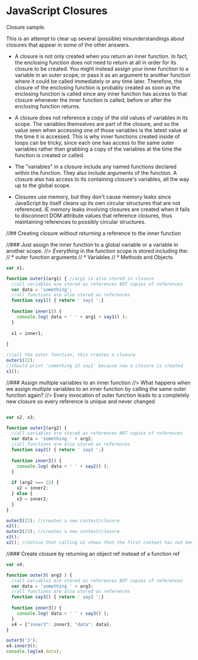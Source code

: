 JavaScript Closures
===========

Closure sample. 

This is an attempt to clear up several (possible) misunderstandings about closures that appear in some of the other answers.

* A closure is not only created when you return an inner function. In fact, the enclosing function does not need to return at all in order for its closure to be created. You might instead assign your inner function to a variable in an outer scope, or pass it as an argument to another function where it could be called immediately or any time later. Therefore, the closure of the enclosing function is probably created as soon as the enclosing function is called since any inner function has access to that closure whenever the inner function is called, before or after the enclosing function returns.

* A closure does not reference a copy of the old values of variables in its scope. The variables themselves are part of the closure, and so the value seen when accessing one of those variables is the latest value at the time it is accessed. This is why inner functions created inside of loops can be tricky, since each one has access to the same outer variables rather than grabbing a copy of the variables at the time the function is created or called.

* The "variables" in a closure include any named functions declared within the function. They also include arguments of the function. A closure also has access to its containing closure's variables, all the way up to the global scope.

* Closures use memory, but they don't cause memory leaks since JavaScript by itself cleans up its own circular structures that are not referenced. IE memory leaks involving closures are created when it fails to disconnect DOM attribute values that reference closures, thus maintaining references to possibly circular structures.


//## Creating closure *without returning* a reference to the inner function

//### Just assign the inner function to a global variable or a variable in another scope.
//> *Everything* in the function scope is stored including the: 
//  * outer function arguments
//  * Variables
//  * Methods and Objects

```js
var x1;

function outer1(arg1) { //arg1 is also stored in closure
  //all variables are stored as references NOT copies of references
  var data = 'something';
  //all functions are also stored as references
  function say1() { return ' say1 ';}
  
  function inner1() {
    console.log( data + ' ' + arg1 + say1() );
  }
  
  x1 = inner1;
  
}

//call the outer function, this creates a closure
outer1(22);
//should print 'something 22 say1' because now a closure is created
x1();
```
//### Assign multiple variables to an inner function
//> What happens when we assign multiple variables to an inner function by calling the same outer function again?
//> Every invocation of outer function leads to a completely new closure so every reference is unique and never changed

```js

var x2, x3;

function outer2(arg2) {
  //all variables are stored as references NOT copies of references
  var data = 'something ' + arg2;
  //all functions are also stored as references
  function say2() { return ' say2 ';}
  
  function inner2() {
    console.log( data + ' ' + say2() );
  }
 
  if (arg2 === 22) {
    x2 = inner2;
  } else {
    x3 = inner2;
  }
}

outer2(22); //creates a new context/closure
x2();
outer2(23); //creates a new context/closure
x3();
x2(); //notice that calling x2 shows that the first context has not been destroyed
```

//### Create closure by returning an object ref instead of a function ref
```js
var x4;

function outer3( arg3 ) {
  //all variables are stored as references NOT copies of references
  var data = 'something ' + arg3;
  //all functions are also stored as references
  function say3() { return ' say3 ';}
  
  function inner3() {
    console.log( data + ' ' + say3() );
  }
  x4 = {"inner3": inner3, "data": data};
}

outer3('3');
x4.inner3();
console.log(x4.data);
```
